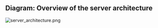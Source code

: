 ## Diagram: Overview of the server architecture ##

![server_architecture.png](./server_architecture.png)
